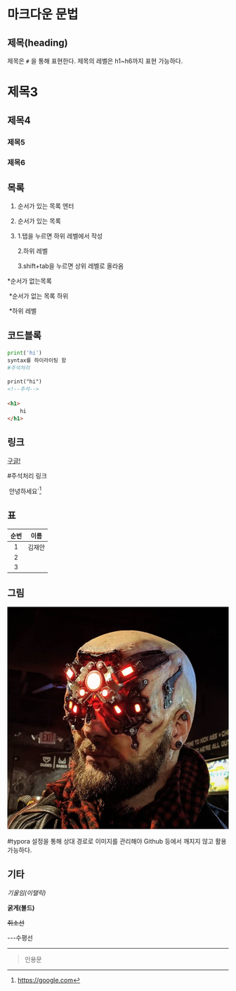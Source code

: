 # 마크다운 문법

## 제목(heading)

제목은 `#` 을 통해 표현한다. 제목의 레벨은 h1~h6까지 표현 가능하다.

# 제목3

## 제목4

### 제목5

### 제목6

## 목록

1. 순서가 있는 목록 엔터

2. 순서가 있는 목록

3. 1.탭을 누르면 하위 레벨에서 작성

   2.하위 레벨

   3.shift+tab을 누르면 상위 레벨로 올라옴

*순서가 없는목록

​	*순서가 없는 목록 하위

​	*하위 레벨

## 코드블록

```python
print('hi')
syntax를 하이라이팅 함
#주석처리
```



```html
print("hi")
<!--주석-->

<h1>
    hi
</h1>
```



## 링크

[구글!](https://google.com)

#주석처리 링크

​	안녕하세요`[^1]

[^1]: https://google.com



## 표

| 순번 |  이름  |
| :--: | :----: |
|  1   | 김재안 |
|  2   |        |
|  3   |        |

## 그림



![ios6drdvr8t51](md-images/ios6drdvr8t51.jpg)

#typora 설정을 통해 상대 경로로 이미지를 관리해야 Github 등에서 깨지지 않고 활용 가능하다.



## 기타

*기울임(이탤릭)*

**굵게(볼드)**

~~취소선~~

---수평선

---

> 인용문
>
> 